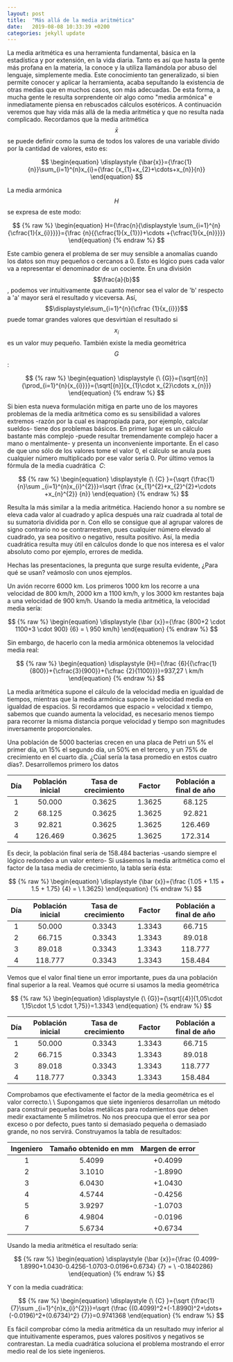 ```yaml
---
layout: post
title:  "Más allá de la media aritmética"
date:   2019-08-08 10:33:39 +0200
categories: jekyll update
---
```


La media aritmética es una herramienta fundamental, básica en la estadística y
por extensión, en la vida diaria. Tanto es así que hasta la gente más profana
en la materia, la conoce y la utiliza llamándola por abuso del lenguaje,
simplemente media. Este conocimiento tan generalizado, si bien permite conocer
y aplicar la herramienta, acaba sepultando la existencia de otras medias que en
muchos casos, son más adecuadas. De esta forma, a mucha gente le resulta
sorprendente oír algo como "media armónica" e inmediatamente piensa en
rebuscados cálculos esotéricos. A continuación veremos que hay vida más allá de
la media aritmética y que no resulta nada complicado. Recordamos que la media
aritmética $$\bar{x}$$ se puede definir como la suma de todos los valores de
una variable divido por la cantidad de valores, esto es:

$$
\begin{equation}
\displaystyle {\bar{x}}={\frac{1}{n}}\sum_{i=1}^{n}x_{i}={\frac
{x_{1}+x_{2}+\cdots+x_{n}}{n}}
\end{equation}
$$

La media armónica $$H$$ se expresa de este modo:


$$
{% raw %}
\begin{equation}
H={\frac{n}{\displaystyle \sum_{i=1}^{n}{\cfrac{1}{x_{i}}}}}={\frac
{n}{{\cfrac{1}{x_{1}}}+\cdots +{\cfrac{1}{x_{n}}}}}
\end{equation}
{% endraw %}
$$


Este cambio genera el problema de ser muy sensible a anomalías cuando los datos
son muy pequeños o cercanos a 0. Esto es lógico pues cada valor va a
representar el denominador de un cociente. En una división $$\frac{a}{b}$$,
podemos ver intuitivamente que cuanto menor sea el valor de 'b' respecto a 'a'
mayor será el resultado y viceversa. Así, $$\displaystyle\sum_{i=1}^{n}{\cfrac
{1}{x_{i}}}$$ puede tomar grandes valores que desvirtúan el resultado si
$$x_i$$ es un valor muy pequeño. También existe la media geométrica $$G$$:

$$
{% raw %}
\begin{equation}
\displaystyle {\
{G}}={\sqrt[{n}]{\prod_{i=1}^{n}{x_{i}}}}={\sqrt[{n}]{x_{1}\cdot x_{2}\cdots
x_{n}}}
\end{equation}
{% endraw %}
$$

Si bien esta nueva formulación mitiga en parte uno de los mayores problemas de
la media aritmética como es su sensibilidad a valores extremos -razón por la
cual es inapropiada para, por ejemplo, calcular sueldos- tiene dos problemas
básicos. En primer lugar es un cálculo bastante más complejo -puede resultar
tremendamente complejo hacer a mano o mentalmente- y presenta un inconveniente
importante. En el caso de que uno sólo de los valores tome el valor 0, el
cálculo se anula pues cualquier número multiplicado por ese valor sería 0. Por
último vemos la fórmula de la media cuadrática $\ {C}$:

$$
{% raw %}
\begin{equation}
\displaystyle {\ {C} }={\sqrt {\frac{1}{n}\sum _{i=1}^{n}x_{i}^{2}}}=\sqrt
{\frac {x_{1}^{2}+x_{2}^{2}+\cdots +x_{n}^{2}} {n}}
\end{equation}
{% endraw %}
$$

Resulta la más similar a la media aritmética. Haciendo honor a su nombre se
eleva cada valor al cuadrado y aplica después una raíz cuadrada al total de su
sumatoria dividida por n. Con ello se consigue que al agrupar valores de signo
contrario no se contrarrestren, pues cualquier número elevado al cuadrado, ya
sea positivo o negativo, resulta positivo. Así, la media cuadrática resulta muy
útil en cálculos donde lo que nos interesa es el valor absoluto como por
ejemplo, errores de medida.

Hechas las presentaciones, la pregunta que surge resulta evidente, ¿Para qué se
usan? veámoslo con unos ejemplos.

Un avión recorre 6000 km. Los primeros 1000 km los recorre a una velocidad de
800 km/h, 2000 km a 1100 km/h, y los 3000 km restantes baja a una velocidad de
900 km/h. Usando la media aritmética, la velocidad media sería:

$$
{% raw %}
\begin{equation}
\displaystyle {\bar {x}}={\frac {800+2 \cdot 1100+3 \cdot 900} {6} = \ 950
km/h}
\end{equation}
{% endraw %}
$$

Sin embargo, de hacerlo con la media armónica obtenemos la velocidad media real:

$$
{% raw %}
\begin{equation}
\displaystyle {H}={\frac {6}{{\cfrac{1}{800}}+{\cfrac{3}{900}}+{\cfrac
{2}{1100}}}}=937,27 \ km/h
\end{equation}
{% endraw %}
$$

La media aritmética supone el cálculo de la velocidad media en igualdad de
tiempos, mientras que la media armónica supone la velocidad media en igualdad
de espacios. Si recordamos que espacio = velocidad x tiempo, sabemos que cuando
aumenta la velocidad, es necesario menos tiempo para recorrer la misma
distancia porque velocidad y tiempo son magnitudes inversamente proporcionales.

Una población de 5000 bacterias crecen en una placa de Petri un 5% el primer
día, un 15% el segundo día, un 50% en el tercero, y un 75% de crecimiento en el
cuarto día. ¿Cúal sería la tasa promedio en estos cuatro días?. Desarrollemos
primero los datos

| Día | Población inicial | Tasa de crecimiento | Factor | Población a final de año |
|:---:|:-----------------:|:-------------------:|:------:|:------------------------:|
|  1  |       50.000      |        0.3625       | 1.3625 |          68.125          |
|  2  |       68.125      |        0.3625       | 1.3625 |          92.821          |
|  3  |       92.821      |        0.3625       | 1.3625 |          126.469         |
|  4  |       126.469     |        0.3625       | 1.3625 |          172.314         |

Es decir, la población final sería de 158.484 bacterias -usando siempre el
lógico redondeo a un valor entero- Si usásemos la media aritmética como el
factor de la tasa media de crecimiento, la tabla sería ésta:

$$
{% raw %}
\begin{equation}
\displaystyle {\bar {x}}={\frac {1.05 + 1.15 + 1.5 + 1.75} {4} = \ 1.3625}
\end{equation}
{% endraw %}
$$

| Día | Población inicial | Tasa de crecimiento | Factor | Población a final de año |
|:---:|:-----------------:|:-------------------:|:------:|:------------------------:|
|  1  |       50.000      |         0.3343      | 1.3343 |          66.715          |
|  2  |       66.715      |         0.3343      | 1.3343 |          89.018          |
|  3  |       89.018      |         0.3343      | 1.3343 |          118.777         |
|  4  |       118.777     |         0.3343      | 1.3343 |          158.484         |

Vemos que el valor final tiene un error importante, pues da una población final
superior a la real. Veamos qué ocurre si usamos la media geométrica

$$
{% raw %}
\begin{equation}
\displaystyle {\ {G}}={\sqrt[{4}]{1,05\cdot 1,15\cdot 1,5 \cdot 1,75}}=1.3343
\end{equation}
{% endraw %}
$$

| Día | Población inicial | Tasa de crecimiento | Factor | Población a final de año |
|:---:|:-----------------:|:-------------------:|:------:|:------------------------:|
|  1  |       50.000      |         0.3343      | 1.3343 |          66.715          |
|  2  |       66.715      |         0.3343      | 1.3343 |          89.018          |
|  3  |       89.018      |         0.3343      | 1.3343 |          118.777         |
|  4  |       118.777     |         0.3343      | 1.3343 |          158.484         |

Comprobamos que efectivamente el factor de la media geométrica es el valor
correcto.\\
\\
Supongamos que siete ingenieros desarrollan un método para construir pequeñas
bolas metálicas para rodamientos que deben medir exactamente 5 milímetros. No
nos preocupa que el error sea por exceso o por defecto, pues tanto si demasiado
pequeña o demasiado grande, no nos servirá. Construyamos la tabla de resultados:

| Ingeniero | Tamaño obtenido en mm | Margen de error |
|:---:|:---:|:---:|
| 1 | 5.4099 | +0.4099 |
| 2 | 3.1010 | -1.8990 |
| 3 | 6.0430 | +1.0430 |
| 4 | 4.5744 | -0.4256 |
| 5 | 3.9297 | -1.0703 |
| 6 | 4.9804 | -0.0196 |
| 7 | 5.6734 | +0.6734 |

Usando la media aritmética el resultado sería:

$$
{% raw %}
\begin{equation}
\displaystyle {\bar {x}}={\frac
{0.4099-1.8990+1.0430-0.4256-1.0703-0.0196+0.6734} {7} = \ -0.1840286}
\end{equation}
{% endraw %}
$$

Y con la media cuadrática:

$$
{% raw %}
\begin{equation}
\displaystyle {\ {C} }={\sqrt {\frac{1}{7}\sum _{i=1}^{n}x_{i}^{2}}}=\sqrt
{\frac {(0.4099)^2+(-1.8990)^2+\dots+(-0.0196)^2+(0.6734)^2} {7}}=0.9741368
\end{equation}
{% endraw %}
$$

Es fácil comprobar cómo la media aritmética da un resultado muy inferior al que
intuitivamente esperamos, pues valores positivos y negativos se contrarestan.
La media cuadrática soluciona el problema mostrando el error medio real de los
siete ingenieros.

